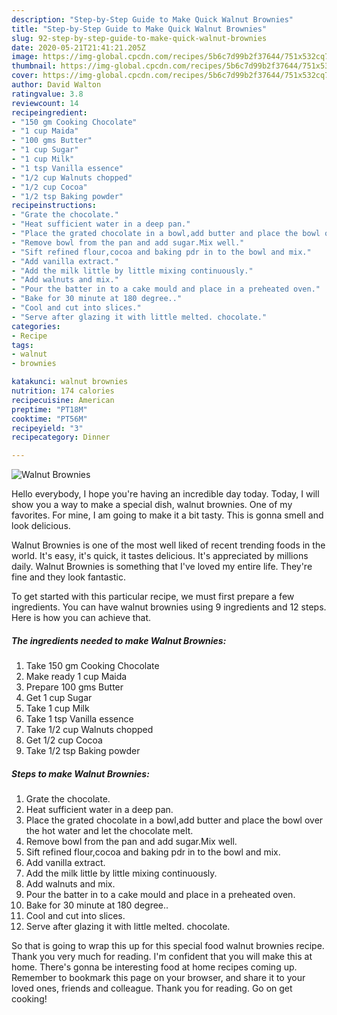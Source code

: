```yaml
---
description: "Step-by-Step Guide to Make Quick Walnut Brownies"
title: "Step-by-Step Guide to Make Quick Walnut Brownies"
slug: 92-step-by-step-guide-to-make-quick-walnut-brownies
date: 2020-05-21T21:41:21.205Z
image: https://img-global.cpcdn.com/recipes/5b6c7d99b2f37644/751x532cq70/walnut-brownies-recipe-main-photo.jpg
thumbnail: https://img-global.cpcdn.com/recipes/5b6c7d99b2f37644/751x532cq70/walnut-brownies-recipe-main-photo.jpg
cover: https://img-global.cpcdn.com/recipes/5b6c7d99b2f37644/751x532cq70/walnut-brownies-recipe-main-photo.jpg
author: David Walton
ratingvalue: 3.8
reviewcount: 14
recipeingredient:
- "150 gm Cooking Chocolate"
- "1 cup Maida"
- "100 gms Butter"
- "1 cup Sugar"
- "1 cup Milk"
- "1 tsp Vanilla essence"
- "1/2 cup Walnuts chopped"
- "1/2 cup Cocoa"
- "1/2 tsp Baking powder"
recipeinstructions:
- "Grate the chocolate."
- "Heat sufficient water in a deep pan."
- "Place the grated chocolate in a bowl,add butter and place the bowl over the hot water and let the chocolate melt."
- "Remove bowl from the pan and add sugar.Mix well."
- "Sift refined flour,cocoa and baking pdr in to the bowl and mix."
- "Add vanilla extract."
- "Add the milk little by little mixing continuously."
- "Add walnuts and mix."
- "Pour the batter in to a cake mould and place in a preheated oven."
- "Bake for 30 minute at 180 degree.."
- "Cool and cut into slices."
- "Serve after glazing it with little melted. chocolate."
categories:
- Recipe
tags:
- walnut
- brownies

katakunci: walnut brownies 
nutrition: 174 calories
recipecuisine: American
preptime: "PT18M"
cooktime: "PT56M"
recipeyield: "3"
recipecategory: Dinner

---
```



![Walnut Brownies](https://img-global.cpcdn.com/recipes/5b6c7d99b2f37644/751x532cq70/walnut-brownies-recipe-main-photo.jpg)

Hello everybody, I hope you're having an incredible day today. Today, I will show you a way to make a special dish, walnut brownies. One of my favorites. For mine, I am going to make it a bit tasty. This is gonna smell and look delicious.

Walnut Brownies is one of the most well liked of recent trending foods in the world. It's easy, it's quick, it tastes delicious. It's appreciated by millions daily. Walnut Brownies is something that I've loved my entire life. They're fine and they look fantastic.




To get started with this particular recipe, we must first prepare a few ingredients. You can have walnut brownies using 9 ingredients and 12 steps. Here is how you can achieve that.

<!--inarticleads1-->

##### The ingredients needed to make Walnut Brownies:

1. Take 150 gm Cooking Chocolate
1. Make ready 1 cup Maida
1. Prepare 100 gms Butter
1. Get 1 cup Sugar
1. Take 1 cup Milk
1. Take 1 tsp Vanilla essence
1. Take 1/2 cup Walnuts chopped
1. Get 1/2 cup Cocoa
1. Take 1/2 tsp Baking powder




<!--inarticleads2-->

##### Steps to make Walnut Brownies:

1. Grate the chocolate.
1. Heat sufficient water in a deep pan.
1. Place the grated chocolate in a bowl,add butter and place the bowl over the hot water and let the chocolate melt.
1. Remove bowl from the pan and add sugar.Mix well.
1. Sift refined flour,cocoa and baking pdr in to the bowl and mix.
1. Add vanilla extract.
1. Add the milk little by little mixing continuously.
1. Add walnuts and mix.
1. Pour the batter in to a cake mould and place in a preheated oven.
1. Bake for 30 minute at 180 degree..
1. Cool and cut into slices.
1. Serve after glazing it with little melted. chocolate.




So that is going to wrap this up for this special food walnut brownies recipe. Thank you very much for reading. I'm confident that you will make this at home. There's gonna be interesting food at home recipes coming up. Remember to bookmark this page on your browser, and share it to your loved ones, friends and colleague. Thank you for reading. Go on get cooking!
